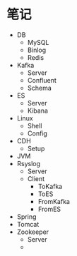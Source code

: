 # 笔记
- DB
  - MySQL
  - Binlog
  - Redis
- Kafka
  - Server
  - Confluent
  - Schema
- ES
  - Server
  - Kibana
- Linux
  - Shell
  - Config
- CDH
  - Setup
- JVM
- Rsyslog
  - Server
  - Client
    - ToKafka
    - ToES
    - FromKafka
    - FromES
- Spring
- Tomcat
- Zookeeper
  - Server
  - 

